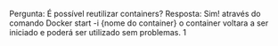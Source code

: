 Pergunta: É possível reutilizar containers?
Resposta: Sim! através do comando Docker start -i {nome do container} o container voltara a ser iniciado e poderá ser utilizado sem problemas.
1[]()
